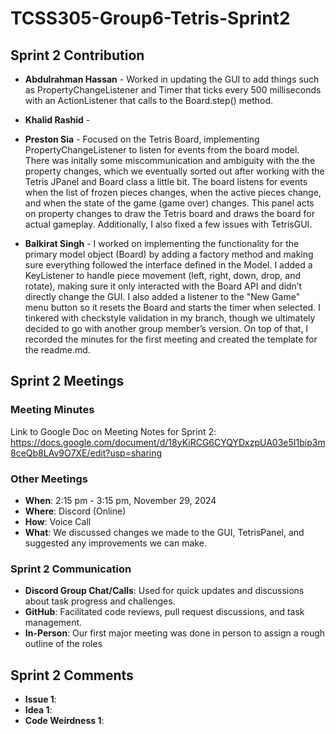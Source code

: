 # TCSS305-Group6-Tetris-Sprint2

## Sprint 2 Contribution

- **Abdulrahman Hassan**  - Worked in updating the GUI to add things such as PropertyChangeListener and Timer that ticks every 500 milliseconds with an ActionListener that calls to the Board.step() method.


- **Khalid Rashid**  -


- **Preston Sia**  - Focused on the Tetris Board, implementing PropertyChangeListener
to listen for events from the board model. There was initally some miscommunication and
ambiguity with the the property changes, which we eventually sorted out after working
with the Tetris JPanel and Board class a little bit. The board listens for events
when the list of frozen pieces changes, when the active pieces change, and when
the state of the game (game over) changes. This panel acts on property changes to
draw the Tetris board and draws the board for actual gameplay. Additionally, I also
fixed a few issues with TetrisGUI.


- **Balkirat Singh**  - I worked on implementing the functionality for the primary model object (Board) by adding a factory method and making sure everything followed the interface defined in the Model. I added a KeyListener to handle piece movement (left, right, down, drop, and rotate), making sure it only interacted with the Board API and didn’t directly change the GUI. I also added a listener to the "New Game" menu button so it resets the Board and starts the timer when selected. I tinkered with checkstyle validation in my branch, though we ultimately decided to go with another group member’s version. On top of that, I recorded the minutes for the first meeting and created the template for the readme.md.

## Sprint 2 Meetings

### Meeting Minutes
Link to Google Doc on Meeting Notes for Sprint 2:
https://docs.google.com/document/d/18yKiRCG6CYQYDxzpUA03e5I1bip3m8ceQb8LAv9O7XE/edit?usp=sharing

### Other Meetings
- **When**: 2:15 pm - 3:15 pm, November 29, 2024
- **Where**: Discord (Online)
- **How**: Voice Call
- **What**: We discussed changes we made to the GUI, TetrisPanel, and suggested any improvements we can make. 

### Sprint 2 Communication

- **Discord Group Chat/Calls**: Used for quick updates and discussions about task progress and challenges.  
- **GitHub**: Facilitated code reviews, pull request discussions, and task management.  
- **In-Person**: Our first major meeting was done in person to assign a rough outline of the roles

## Sprint 2 Comments
- **Issue 1**: 
- **Idea 1**: 
- **Code Weirdness 1**:
